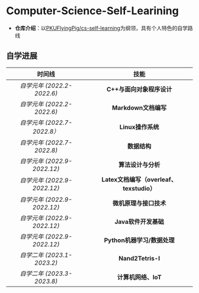 # Computer-Science-Self-Learining

+ **仓库介绍**：以[PKUFlyingPig/cs-self-learning](https://github.com/PKUFlyingPig/cs-self-learning)为纲领，具有个人特色的自学路线

## 自学进展

|           时间线            |                   技能                   |
| :-------------------------: | :--------------------------------------: |
| *自学元年 (2022.2-2022.6)*  |        **C++与面向对象程序设计**         |
| *自学元年 (2022.2-2022.6)*  |           **Markdown文档编写**           |
| *自学元年 (2022.7-2022.8）* |            **Linux操作系统**             |
| *自学元年 (2022.7-2022.8)*  |               **数据结构**               |
| *自学元年 (2022.9-2022.12)* |            **算法设计与分析**            |
| *自学元年 (2022.9-2022.12)* | **Latex文档编写（overleaf、texstudio）** |
| *自学元年 (2022.9-2022.12)* |          **微机原理与接口技术**          |
| *自学元年 (2022.9-2022.12)* |          **Java软件开发基础**          |
| *自学元年 (2022.9-2022.12)* |          **Python机器学习/数据处理**          |
| *自学二年 (2023.1-2023.2)*  |            **Nand2Tetris-I**             |
| *自学二年 (2023.3-2023.8)*  |           **计算机网络、IoT**            |

